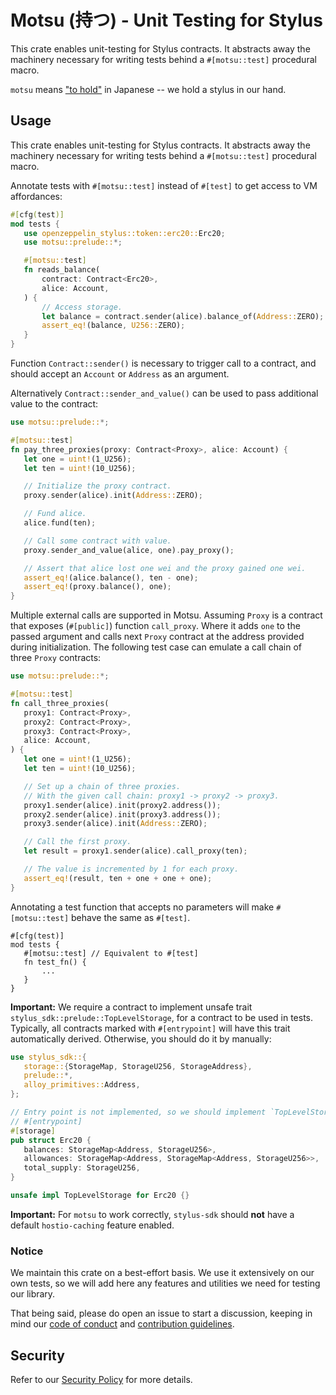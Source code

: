 # Motsu (持つ) - Unit Testing for Stylus

This crate enables unit-testing for Stylus contracts. It abstracts away the
machinery necessary for writing tests behind a `#[motsu::test]` procedural
macro.

`motsu` means ["to hold"](https://jisho.org/word/%E6%8C%81%E3%81%A4) in
Japanese -- we hold a stylus in our hand.

## Usage

This crate enables unit-testing for Stylus contracts. It abstracts away the
machinery necessary for writing tests behind a `#[motsu::test]` procedural macro.

Annotate tests with `#[motsu::test]` instead of `#[test]`
to get access to VM affordances:

 ```rust
 #[cfg(test)]
mod tests {
    use openzeppelin_stylus::token::erc20::Erc20;
    use motsu::prelude::*;

    #[motsu::test]
    fn reads_balance(
        contract: Contract<Erc20>,
        alice: Account,
    ) {
        // Access storage.
        let balance = contract.sender(alice).balance_of(Address::ZERO);
        assert_eq!(balance, U256::ZERO);
    }
}
 ```

Function `Contract::sender()` is necessary to trigger call
to a contract, and should accept an `Account` or `Address` as an argument.

Alternatively `Contract::sender_and_value()` can be used to
pass additional value to the contract:

 ```rust
use motsu::prelude::*;

#[motsu::test]
fn pay_three_proxies(proxy: Contract<Proxy>, alice: Account) {
    let one = uint!(1_U256);
    let ten = uint!(10_U256);

    // Initialize the proxy contract.
    proxy.sender(alice).init(Address::ZERO);

    // Fund alice.
    alice.fund(ten);

    // Call some contract with value.
    proxy.sender_and_value(alice, one).pay_proxy();

    // Assert that alice lost one wei and the proxy gained one wei.
    assert_eq!(alice.balance(), ten - one);
    assert_eq!(proxy.balance(), one);
}
 ```

Multiple external calls are supported in Motsu. Assuming `Proxy` is a
contract that exposes (`#[public]`) function `call_proxy`. Where it adds `one`
to the passed argument and calls next `Proxy` contract at the address
provided during initialization. The following test case can emulate a call
chain of three `Proxy` contracts:

 ```rust
use motsu::prelude::*;

#[motsu::test]
fn call_three_proxies(
    proxy1: Contract<Proxy>,
    proxy2: Contract<Proxy>,
    proxy3: Contract<Proxy>,
    alice: Account,
) {
    let one = uint!(1_U256);
    let ten = uint!(10_U256);

    // Set up a chain of three proxies.
    // With the given call chain: proxy1 -> proxy2 -> proxy3.
    proxy1.sender(alice).init(proxy2.address());
    proxy2.sender(alice).init(proxy3.address());
    proxy3.sender(alice).init(Address::ZERO);

    // Call the first proxy.
    let result = proxy1.sender(alice).call_proxy(ten);

    // The value is incremented by 1 for each proxy.
    assert_eq!(result, ten + one + one + one);
}
 ```

Annotating a test function that accepts no parameters will make
`#[motsu::test]` behave the same as `#[test]`.

 ```rust,ignore
 #[cfg(test)]
mod tests {
    #[motsu::test] // Equivalent to #[test]
    fn test_fn() {
        ...
    }
}
 ```

**Important:** We require a contract to implement unsafe trait
`stylus_sdk::prelude::TopLevelStorage`, for a contract to be used in tests.
Typically, all contracts marked with `#[entrypoint]` will have this trait
automatically derived.
Otherwise, you should do it by manually:

 ```rust
 use stylus_sdk::{
    storage::{StorageMap, StorageU256, StorageAddress},
    prelude::*,
    alloy_primitives::Address,
};

// Entry point is not implemented, so we should implement `TopLevelStorage` ourselves.
// #[entrypoint]
#[storage]
pub struct Erc20 {
    balances: StorageMap<Address, StorageU256>,
    allowances: StorageMap<Address, StorageMap<Address, StorageU256>>,
    total_supply: StorageU256,
}

unsafe impl TopLevelStorage for Erc20 {}
 ```

**Important:** For `motsu` to work correctly, `stylus-sdk` should **not** have 
a default `hostio-caching` feature enabled.

### Notice

We maintain this crate on a best-effort basis. We use it extensively on our own
tests, so we will add here any features and utilities we need for testing our library.

That being said, please do open an issue to start a discussion, keeping in mind
our [code of conduct] and [contribution guidelines].

[code of conduct]: ../../CODE_OF_CONDUCT.md

[contribution guidelines]: ../../CONTRIBUTING.md

## Security

Refer to our [Security Policy](../../SECURITY.md) for more details.
